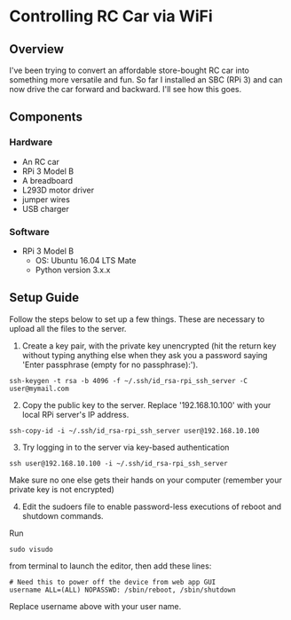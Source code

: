 # Controlling RC Car via WiFi

## Overview

I've been trying to convert an affordable store-bought RC car into something more versatile and fun.
So far I installed an SBC (RPi 3) and can now drive the car forward and backward.
I'll see how this goes.

## Components

### Hardware

- An RC car
- RPi 3 Model B
- A breadboard
- L293D motor driver
- jumper wires
- USB charger

### Software

- RPi 3 Model B
  - OS: Ubuntu 16.04 LTS Mate
  - Python version 3.x.x


## Setup Guide

Follow the steps below to set up a few things. These are necessary to upload all the files to the server.


1. Create a key pair, with the private key unencrypted (hit the return key without typing anything else when they ask you a password saying 'Enter passphrase (empty for no passphrase):').

```
ssh-keygen -t rsa -b 4096 -f ~/.ssh/id_rsa-rpi_ssh_server -C user@mymail.com
```

2. Copy the public key to the server.
Replace '192.168.10.100' with your local RPi server's IP address.

```
ssh-copy-id -i ~/.ssh/id_rsa-rpi_ssh_server user@192.168.10.100
```

3. Try logging in to the server via key-based authentication

```
ssh user@192.168.10.100 -i ~/.ssh/id_rsa-rpi_ssh_server
```

Make sure no one else gets their hands on your computer (remember your private key is not encrypted)

4. Edit the sudoers file to enable password-less executions of reboot and shutdown commands.

Run

```
sudo visudo
```

from terminal to launch the editor, then add these lines:

```
# Need this to power off the device from web app GUI
username ALL=(ALL) NOPASSWD: /sbin/reboot, /sbin/shutdown

```

Replace username above with your user name.


